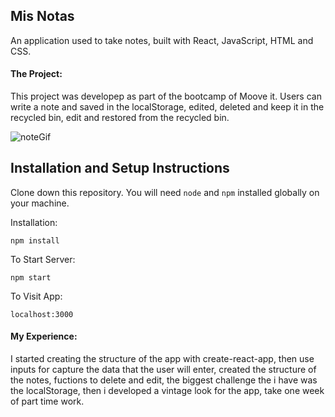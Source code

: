 ## Mis Notas

An application used to take notes, built with React, JavaScript, HTML and CSS.

#### The Project:

This project was developep as part of the bootcamp of Moove it. Users can write a note and saved in the localStorage, edited, deleted and keep it in the recycled bin, edit and restored from the recycled bin.

![noteGif](./src/img/mynote.gif)

## Installation and Setup Instructions

Clone down this repository. You will need `node` and `npm` installed globally on your machine.  

Installation:

`npm install`  

To Start Server:

`npm start`  

To Visit App:

`localhost:3000`  

#### My Experience:  

I started creating the structure of the app with create-react-app, then use inputs for capture the data that the user will enter, created the structure of the notes, fuctions to delete and edit, the biggest challenge the i have was the localStorage, then i developed a vintage look for the app, take one week of part time work.

